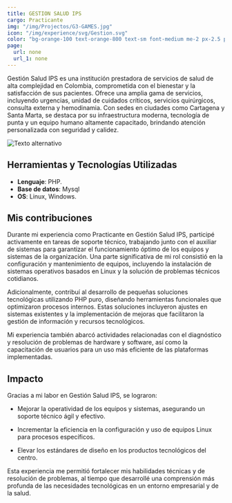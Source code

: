 ```yaml
---
title: GESTION SALUD IPS
cargo: Practicante
img: "/img/Projectos/G3-GAMES.jpg"
icon: "/img/experience/svg/Gestion.svg"
color: "bg-orange-100 text-orange-800 text-sm font-medium me-2 px-2.5 py-0.5 rounded dark:bg-orange-900 dark:text-orange-300"
page:
  url: none
  url_1: none
---
```


Gestión Salud IPS es una institución prestadora de servicios de salud de alta complejidad en Colombia, comprometida con el bienestar y la satisfacción de sus pacientes. Ofrece una amplia gama de servicios, incluyendo urgencias, unidad de cuidados críticos, servicios quirúrgicos, consulta externa y hemodinamia. Con sedes en ciudades como Cartagena y Santa Marta, se destaca por su infraestructura moderna, tecnología de punta y un equipo humano altamente capacitado, brindando atención personalizada con seguridad y calidez.

![Texto alternativo](/img/experience/GestionSalud.jpg)

## Herramientas y Tecnologías Utilizadas

- **Lenguaje**: PHP.
- **Base de datos**: Mysql
- **OS**: Linux, Windows.

## Mis contribuciones

Durante mi experiencia como Practicante en Gestión Salud IPS, participé activamente en tareas de soporte técnico, trabajando junto con el auxiliar de sistemas para garantizar el funcionamiento óptimo de los equipos y sistemas de la organización. Una parte significativa de mi rol consistió en la configuración y mantenimiento de equipos, incluyendo la instalación de sistemas operativos basados en Linux y la solución de problemas técnicos cotidianos.

Adicionalmente, contribuí al desarrollo de pequeñas soluciones tecnológicas utilizando PHP puro, diseñando herramientas funcionales que optimizaron procesos internos. Estas soluciones incluyeron ajustes en sistemas existentes y la implementación de mejoras que facilitaron la gestión de información y recursos tecnológicos.

Mi experiencia también abarcó actividades relacionadas con el diagnóstico y resolución de problemas de hardware y software, así como la capacitación de usuarios para un uso más eficiente de las plataformas implementadas.

## Impacto

Gracias a mi labor en Gestión Salud IPS, se lograron:

- Mejorar la operatividad de los equipos y sistemas, asegurando un soporte técnico ágil y efectivo.

- Incrementar la eficiencia en la configuración y uso de equipos Linux para procesos específicos.

- Elevar los estándares de diseño en los productos tecnológicos del centro.

Esta experiencia me permitió fortalecer mis habilidades técnicas y de resolución de problemas, al tiempo que desarrollé una comprensión más profunda de las necesidades tecnológicas en un entorno empresarial y de la salud.